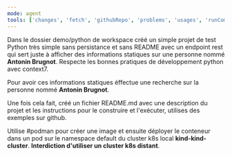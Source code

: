 ```yaml
---
mode: agent
tools: ['changes', 'fetch', 'githubRepo', 'problems', 'usages', 'runCommands', 'runTasks', 'edit', 'runNotebooks', 'search', 'new', 'extensions', 'vscodeAPI', 'think', 'testFailure', 'openSimpleBrowser', 'todos', 'runTests', 'local-tavily-mcp', 'mcp_k8s', 'podman', 'context7']
---
```


Dans le dossier demo/python de workspace créé un simple projet de test Python très simple sans persistance et sans README avec un endpoint rest qui sert juste à afficher des informations statiques sur une personne nommé __Antonin Brugnot__. Respecte les bonnes pratiques de développement python avec context7.

Pour avoir ces informations statiques éffectue une recherche sur la personne nommé __Antonin Brugnot__.

Une fois cela fait, créé un fichier README.md avec une description du projet et les instructions pour le construire et l'exécuter, utilises des exemples sur github.

Utilise #podman pour créer une image et ensuite déployer le conteneur dans un pod sur le namespace default du cluster k8s local __kind-kind-cluster__. **Interdiction d'utiliser un cluster k8s distant**.
